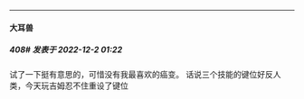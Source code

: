 

*****

####  大耳兽  
##### 408#       发表于 2022-12-2 01:22

试了一下挺有意思的，可惜没有我最喜欢的癌变。
话说三个技能的键位好反人类，今天玩吉姆忍不住重设了键位

